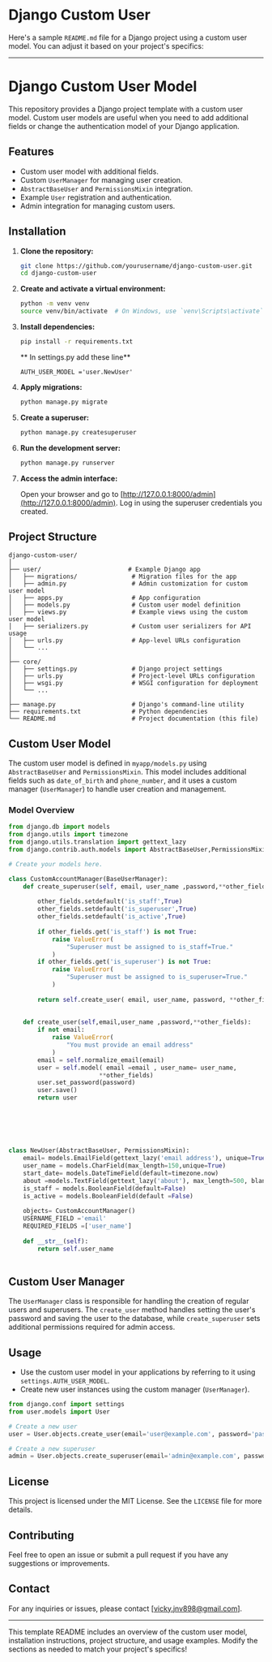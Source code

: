 # Django Custom User
 
Here's a sample `README.md` file for a Django project using a custom user model. You can adjust it based on your project's specifics:

---

# Django Custom User Model

This repository provides a Django project template with a custom user model. Custom user models are useful when you need to add additional fields or change the authentication model of your Django application.

## Features

- Custom user model with additional fields.
- Custom `UserManager` for managing user creation.
- `AbstractBaseUser` and `PermissionsMixin` integration.
- Example `User` registration and authentication.
- Admin integration for managing custom users.
  
## Installation

1. **Clone the repository:**

   ```bash
   git clone https://github.com/yourusername/django-custom-user.git
   cd django-custom-user
   ```

2. **Create and activate a virtual environment:**

   ```bash
   python -m venv venv
   source venv/bin/activate  # On Windows, use `venv\Scripts\activate`
   ```

3. **Install dependencies:**

   ```bash
   pip install -r requirements.txt
   ```
   ** In settings.py add these line**
    ```
    AUTH_USER_MODEL ='user.NewUser'
    ```
4. **Apply migrations:**

   ```bash
   python manage.py migrate
   ```

5. **Create a superuser:**

   ```bash
   python manage.py createsuperuser
   ```

6. **Run the development server:**

   ```bash
   python manage.py runserver
   ```

7. **Access the admin interface:**

   Open your browser and go to [http://127.0.0.1:8000/admin](http://127.0.0.1:8000/admin). Log in using the superuser credentials you created.

## Project Structure

```
django-custom-user/
│
├── user/                        # Example Django app
│   ├── migrations/               # Migration files for the app
│   ├── admin.py                  # Admin customization for custom user model
│   ├── apps.py                   # App configuration
│   ├── models.py                 # Custom user model definition
│   ├── views.py                  # Example views using the custom user model
│   ├── serializers.py            # Custom user serializers for API usage
│   ├── urls.py                   # App-level URLs configuration
│   └── ...
│
├── core/
│   ├── settings.py               # Django project settings
│   ├── urls.py                   # Project-level URLs configuration
│   ├── wsgi.py                   # WSGI configuration for deployment
│   └── ...
│
├── manage.py                     # Django's command-line utility
├── requirements.txt              # Python dependencies
└── README.md                     # Project documentation (this file)
```

## Custom User Model

The custom user model is defined in `myapp/models.py` using `AbstractBaseUser` and `PermissionsMixin`. This model includes additional fields such as `date_of_birth` and `phone_number`, and it uses a custom manager (`UserManager`) to handle user creation and management.

### Model Overview

```python
from django.db import models
from django.utils import timezone
from django.utils.translation import gettext_lazy
from django.contrib.auth.models import AbstractBaseUser,PermissionsMixin,BaseUserManager

# Create your models here.

class CustomAccountManager(BaseUserManager):
    def create_superuser(self, email, user_name ,password,**other_fields):
    
        other_fields.setdefault('is_staff',True)
        other_fields.setdefault('is_superuser',True)
        other_fields.setdefault('is_active',True)
        
        if other_fields.get('is_staff') is not True:
            raise ValueError(
                "Superuser must be assigned to is_staff=True."
            )
        if other_fields.get('is_superuser') is not True:
            raise ValueError(
                "Superuser must be assigned to is_superuser=True."
            )
            
        return self.create_user( email, user_name, password, **other_fields)    
            
    
    def create_user(self,email,user_name ,password,**other_fields):
        if not email:
            raise ValueError(
                "You must provide an email address"
            )
        email = self.normalize_email(email)
        user = self.model( email =email , user_name= user_name,
                         **other_fields)
        user.set_password(password)
        user.save()
        return user
        
        
        
        
        
            
class NewUser(AbstractBaseUser, PermissionsMixin):
    email= models.EmailField(gettext_lazy('email address'), unique=True)
    user_name = models.CharField(max_length=150,unique=True)
    start_date= models.DateTimeField(default=timezone.now)
    about =models.TextField(gettext_lazy('about'), max_length=500, blank=True)
    is_staff = models.BooleanField(default=False)
    is_active = models.BooleanField(default =False)
    
    objects= CustomAccountManager()
    USERNAME_FIELD ='email'
    REQUIRED_FIELDS =['user_name']
    
    def __str__(self):
        return self.user_name
    
```

## Custom User Manager

The `UserManager` class is responsible for handling the creation of regular users and superusers. The `create_user` method handles setting the user's password and saving the user to the database, while `create_superuser` sets additional permissions required for admin access.

## Usage

- Use the custom user model in your applications by referring to it using `settings.AUTH_USER_MODEL`.
- Create new user instances using the custom manager (`UserManager`).

```python
from django.conf import settings
from user.models import User

# Create a new user
user = User.objects.create_user(email='user@example.com', password='password123')

# Create a new superuser
admin = User.objects.create_superuser(email='admin@example.com', password='adminpassword')
```

## License

This project is licensed under the MIT License. See the `LICENSE` file for more details.

## Contributing

Feel free to open an issue or submit a pull request if you have any suggestions or improvements.

## Contact

For any inquiries or issues, please contact [vicky.jnv898@gmail.com].

---

This template README includes an overview of the custom user model, installation instructions, project structure, and usage examples. Modify the sections as needed to match your project's specifics!
